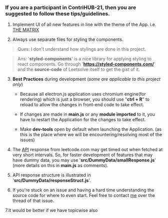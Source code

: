 ### If you are a participant in ContriHUB-21, then you are suggested to follow these tips/guidelines.

1. Implement UI of all new features in line with the theme of the App. i.e. [THE MATRIX](https://en.wikipedia.org/wiki/The_Matrix_(franchise))


2. Always use separate files for styling the components.
> Ques: I don't understand how stylings are done in this project.

> Ans: '**styled-components**' is a nice library for applying styling to react components. Go through '**https://styled-components.com/**' and the **source-code** of Leetsolve itself to get the gist of it.

3. **Best Practices** during development (*some are applicable to this project only*)

   - Because all electron.js application uses chromium engine(for rendering) which is just a browser, you should use "**ctrl + R**" to reload to allow the changes in front-end code to take effect.

   - If changes are made in **main.js** or any **module imported** to it, you have to restart the Application for the changes to take effect.

   - Make **dev-tools** open by default when launching the Application. (as this is the place where we will be encountering/resolving most of the issues)

4. The [API](https://leetcode.com/api/problems/algorithms/) response from leetcode.com may get timed out when fetched at very short intervals. So, for faster development of features that may have dummy data, you may use '**src/DummyData/smallResponse.js**' (more details on this in **main.js** as comments).

5. API response structure is illustrated in '**src/DummyData/responseStruct.js**'.

6. If you're stuck on an issue and having a hard time understanding the source code for where to even start. Feel free to contact [me](https://github.com/ankitsangwan1999) over the thread of that issue.

7.It would be better if we have topicwise also
